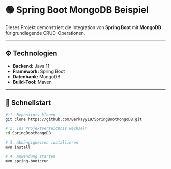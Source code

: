 # 🟢 Spring Boot MongoDB Beispiel

Dieses Projekt demonstriert die Integration von **Spring Boot** mit **MongoDB** für grundlegende CRUD-Operationen.

---

## ⚙️ Technologien
- **Backend:** Java 11  
- **Framework:** Spring Boot  
- **Datenbank:** MongoDB  
- **Build-Tool:** Maven  

---

## 🚀 Schnellstart

```bash
# 1. Repository klonen
git clone https://github.com/Berkayy19/SpringBootMongoDB.git

# 2. Ins Projektverzeichnis wechseln
cd SpringBootMongoDB

# 3. Abhängigkeiten installieren
mvn install

# 4. Anwendung starten
mvn spring-boot:run
